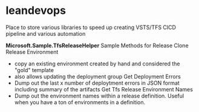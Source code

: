 # leandevops
Place to store various libraries to speed up creating VSTS/TFS CICD pipeline and various automation

**Microsoft.Sample.TfsReleaseHelper** Sample Methods for Release
Clone Release Environment
- copy an existing environment created by hand and considered the "gold" template
- also allows updating the deployment group
Get Deployment Errors
- Dump out the last x number of deploytment errors in JSON format including summary of the artifacts
Get Tfs Release Environment Names
- Dump out the environment names within a release definition. Useful when you have a ton of environments in a definition.

